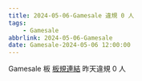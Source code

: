 ```yaml
---
title: 2024-05-06-Gamesale 違規 0 人
tags:
    - Gamesale
abbrlink: 2024-05-06-Gamesale
date: Gamesale-2024-05-06 12:00:00
---
```

Gamesale 板 [板規連結](https://www.ptt.cc/bbs/Gossiping/M.1637425085.A.07D.html)
昨天違規 0 人

